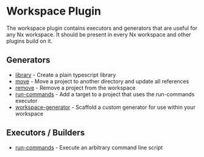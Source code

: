 # Workspace Plugin

The workspace plugin contains executors and generators that are useful for any Nx workspace. It should be present in every Nx workspace and other plugins build on it.

## Generators

- [library](/{{framework}}/workspace/library) - Create a plain typescript library
- [move](/{{framework}}/workspace/move) - Move a project to another directory and update all references
- [remove](/{{framework}}/workspace/remove) - Remove a project from the workspace
- [run-commands](/{{framework}}/workspace/run-commands-executor) - Add a target to a project that uses the run-commands executor
- [workspace-generator](/{{framework}}/workspace/workspace-generator) - Scaffold a custom generator for use within your workspace

## Executors / Builders

- [run-commands](/{{framework}}/workspace/run-commands-executor) - Execute an arbitrary command line script

